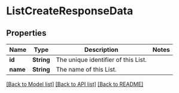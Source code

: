 # ListCreateResponseData

## Properties
Name | Type | Description | Notes
------------ | ------------- | ------------- | -------------
**id** | **String** | The unique identifier of this List. | 
**name** | **String** | The name of this List. | 

[[Back to Model list]](../README.md#documentation-for-models) [[Back to API list]](../README.md#documentation-for-api-endpoints) [[Back to README]](../README.md)



